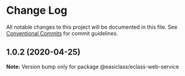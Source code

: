 # Change Log

All notable changes to this project will be documented in this file.
See [Conventional Commits](https://conventionalcommits.org) for commit guidelines.

## 1.0.2 (2020-04-25)

**Note:** Version bump only for package @easiclass/eclass-web-service

